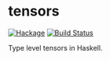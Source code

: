 # tensors

[![Hackage](https://img.shields.io/hackage/v/tensors.svg)](https://hackage.haskell.org/package/tensors)
[![Build Status](https://travis-ci.org/leptonyu/tensors.svg?branch=master)](https://travis-ci.org/leptonyu/tensors)


Type level tensors in Haskell.
